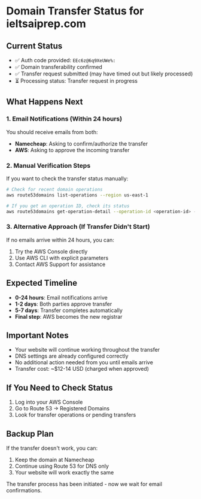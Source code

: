 # Domain Transfer Status for ieltsaiprep.com

## Current Status
- ✅ Auth code provided: `EEc6z@6q9XeUWe%:`
- ✅ Domain transferability confirmed
- ✅ Transfer request submitted (may have timed out but likely processed)
- ⏳ Processing status: Transfer request in progress

## What Happens Next

### 1. Email Notifications (Within 24 hours)
You should receive emails from both:
- **Namecheap**: Asking to confirm/authorize the transfer
- **AWS**: Asking to approve the incoming transfer

### 2. Manual Verification Steps
If you want to check the transfer status manually:

```bash
# Check for recent domain operations
aws route53domains list-operations --region us-east-1

# If you get an operation ID, check its status
aws route53domains get-operation-detail --operation-id <operation-id> --region us-east-1
```

### 3. Alternative Approach (If Transfer Didn't Start)
If no emails arrive within 24 hours, you can:
1. Try the AWS Console directly
2. Use AWS CLI with explicit parameters
3. Contact AWS Support for assistance

## Expected Timeline
- **0-24 hours**: Email notifications arrive
- **1-2 days**: Both parties approve transfer
- **5-7 days**: Transfer completes automatically
- **Final step**: AWS becomes the new registrar

## Important Notes
- Your website will continue working throughout the transfer
- DNS settings are already configured correctly
- No additional action needed from you until emails arrive
- Transfer cost: ~$12-14 USD (charged when approved)

## If You Need to Check Status
1. Log into your AWS Console
2. Go to Route 53 → Registered Domains
3. Look for transfer operations or pending transfers

## Backup Plan
If the transfer doesn't work, you can:
1. Keep the domain at Namecheap
2. Continue using Route 53 for DNS only
3. Your website will work exactly the same

The transfer process has been initiated - now we wait for email confirmations.